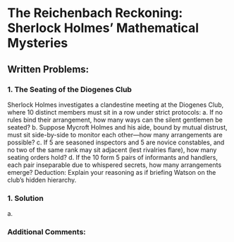 # The Reichenbach Reckoning: Sherlock Holmes’ Mathematical Mysteries
## Written Problems:
### 1. The Seating of the Diogenes Club

Sherlock Holmes investigates a clandestine meeting at the Diogenes Club, where 10 distinct members must sit in a row under strict protocols:
a. If no rules bind their arrangement, how many ways can the silent gentlemen be seated?
b. Suppose Mycroft Holmes and his aide, bound by mutual distrust, must sit side-by-side to monitor each other—how many arrangements are possible?
c. If 5 are seasoned inspectors and 5 are novice constables, and no two of the same rank may sit adjacent (lest rivalries flare), how many seating orders hold?
d. If the 10 form 5 pairs of informants and handlers, each pair inseparable due to whispered secrets, how many arrangements emerge?
Deduction: Explain your reasoning as if briefing Watson on the club’s hidden hierarchy.

### 1. Solution

a. 







### Additional Comments:
